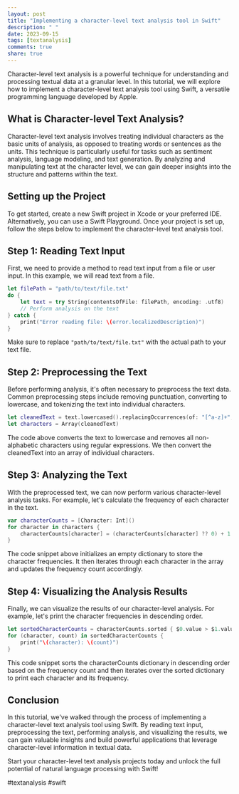 ```yaml
---
layout: post
title: "Implementing a character-level text analysis tool in Swift"
description: " "
date: 2023-09-15
tags: [textanalysis]
comments: true
share: true
---
```


Character-level text analysis is a powerful technique for understanding and processing textual data at a granular level. In this tutorial, we will explore how to implement a character-level text analysis tool using Swift, a versatile programming language developed by Apple.

## What is Character-level Text Analysis?

Character-level text analysis involves treating individual characters as the basic units of analysis, as opposed to treating words or sentences as the units. This technique is particularly useful for tasks such as sentiment analysis, language modeling, and text generation. By analyzing and manipulating text at the character level, we can gain deeper insights into the structure and patterns within the text.

## Setting up the Project

To get started, create a new Swift project in Xcode or your preferred IDE. Alternatively, you can use a Swift Playground. Once your project is set up, follow the steps below to implement the character-level text analysis tool.

## Step 1: Reading Text Input

First, we need to provide a method to read text input from a file or user input. In this example, we will read text from a file. 

```swift
let filePath = "path/to/text/file.txt"
do {
    let text = try String(contentsOfFile: filePath, encoding: .utf8)
    // Perform analysis on the text
} catch {
    print("Error reading file: \(error.localizedDescription)")
}
```

Make sure to replace `"path/to/text/file.txt"` with the actual path to your text file.

## Step 2: Preprocessing the Text

Before performing analysis, it's often necessary to preprocess the text data. Common preprocessing steps include removing punctuation, converting to lowercase, and tokenizing the text into individual characters. 

```swift
let cleanedText = text.lowercased().replacingOccurrences(of: "[^a-z]+", with: "",options: .regularExpression)
let characters = Array(cleanedText)
```

The code above converts the text to lowercase and removes all non-alphabetic characters using regular expressions. We then convert the cleanedText into an array of individual characters.

## Step 3: Analyzing the Text

With the preprocessed text, we can now perform various character-level analysis tasks. For example, let's calculate the frequency of each character in the text.

```swift
var characterCounts = [Character: Int]()
for character in characters {
    characterCounts[character] = (characterCounts[character] ?? 0) + 1
}
```

The code snippet above initializes an empty dictionary to store the character frequencies. It then iterates through each character in the array and updates the frequency count accordingly.

## Step 4: Visualizing the Analysis Results

Finally, we can visualize the results of our character-level analysis. For example, let's print the character frequencies in descending order.

```swift
let sortedCharacterCounts = characterCounts.sorted { $0.value > $1.value }
for (character, count) in sortedCharacterCounts {
    print("\(character): \(count)")
}
```

This code snippet sorts the characterCounts dictionary in descending order based on the frequency count and then iterates over the sorted dictionary to print each character and its frequency.

## Conclusion

In this tutorial, we've walked through the process of implementing a character-level text analysis tool using Swift. By reading text input, preprocessing the text, performing analysis, and visualizing the results, we can gain valuable insights and build powerful applications that leverage character-level information in textual data.

Start your character-level text analysis projects today and unlock the full potential of natural language processing with Swift!

#textanalysis #swift